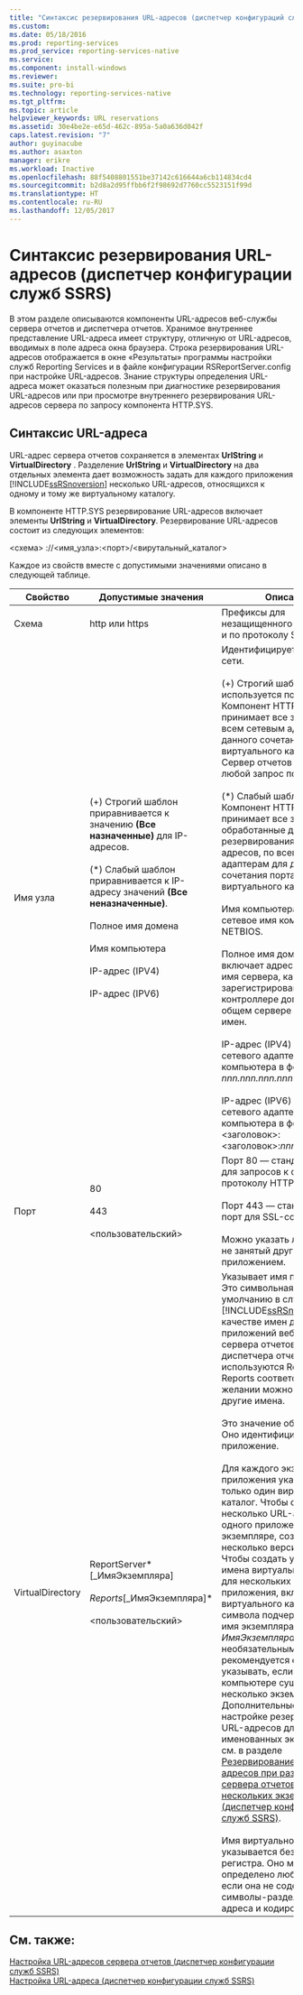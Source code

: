 ```yaml
---
title: "Синтаксис резервирования URL-адресов (диспетчер конфигураций служб SSRS) | Документы Майкрософт"
ms.custom: 
ms.date: 05/18/2016
ms.prod: reporting-services
ms.prod_service: reporting-services-native
ms.service: 
ms.component: install-windows
ms.reviewer: 
ms.suite: pro-bi
ms.technology: reporting-services-native
ms.tgt_pltfrm: 
ms.topic: article
helpviewer_keywords: URL reservations
ms.assetid: 30e4be2e-e65d-462c-895a-5a0a636d042f
caps.latest.revision: "7"
author: guyinacube
ms.author: asaxton
manager: erikre
ms.workload: Inactive
ms.openlocfilehash: 88f5408801551be37142c616644a6cb114834cd4
ms.sourcegitcommit: b2d8a2d95ffbb6f2f98692d7760cc5523151f99d
ms.translationtype: HT
ms.contentlocale: ru-RU
ms.lasthandoff: 12/05/2017
---
```

# <a name="url-reservation-syntax--ssrs-configuration-manager"></a>Синтаксис резервирования URL-адресов (диспетчер конфигурации служб SSRS)
  В этом разделе описываются компоненты URL-адресов веб-службы сервера отчетов и диспетчера отчетов. Хранимое внутреннее представление URL-адреса имеет структуру, отличную от URL-адресов, вводимых в поле адреса окна браузера. Строка резервирования URL-адресов отображается в окне «Результаты» программы настройки служб Reporting Services и в файле конфигурации RSReportServer.config при настройке URL-адресов. Знание структуры определения URL-адреса может оказаться полезным при диагностике резервирования URL-адресов или при просмотре внутреннего резервирования URL-адресов сервера по запросу компонента HTTP.SYS.  
  
## <a name="url-syntax"></a>Синтаксис URL-адреса  
 URL-адрес сервера отчетов сохраняется в элементах **UrlString** и **VirtualDirectory** . Разделение **UrlString** и **VirtualDirectory** на два отдельных элемента дает возможность задать для каждого приложения [!INCLUDE[ssRSnoversion](../../includes/ssrsnoversion-md.md)] несколько URL-адресов, относящихся к одному и тому же виртуальному каталогу.  
  
 В компоненте HTTP.SYS резервирование URL-адресов включает элементы **UrlString** и **VirtualDirectory**. Резервирование URL-адресов состоит из следующих элементов:  
  
 \<схема> ://\<имя_узла>:\<порт>/\<вирутальный_каталог>  
  
 Каждое из свойств вместе с допустимыми значениями описано в следующей таблице.  
  
|Свойство|Допустимые значения|Описание|  
|--------------|------------------|-----------------|  
|Схема|http или https|Префиксы для незащищенного соединения и по протоколу SSL.|  
|Имя узла|(+) Строгий шаблон приравнивается к значению **(Все назначенные)** для IP-адресов.<br /><br /> (\*) Слабый шаблон приравнивается к IP-адресу значений **(Все неназначенные)**.<br /><br /> Полное имя домена<br /><br /> Имя компьютера<br /><br /> IP-адрес (IPV4)<br /><br /> IP-адрес (IPV6)|Идентифицирует сервер в сети.<br /><br /> (+) Строгий шаблон используется по умолчанию. Компонент HTTP.SYS принимает все запросы по всем сетевым адаптерам для данного сочетания порта и виртуального каталога. Сервер отчетов принимает любой запрос по порту.<br /><br /> (\*) Слабый шаблон. Компонент HTTP.SYS принимает все запросы, не обработанные другими резервированиями URL-адресов, по всем сетевым адаптерам для данного сочетания порта и виртуального каталога.<br /><br /> Имя компьютера — это сетевое имя компьютера NETBIOS.<br /><br /> Полное имя домена включает адрес домена и имя сервера, как оно зарегистрировано в контроллере домена или на общем сервере доменных имен.<br /><br /> IP-адрес (IPV4) — IP-адрес сетевого адаптера компьютера в формате IPV4: *nnn.nnn.nnn.nnn*.<br /><br /> IP-адрес (IPV6) — IP-адрес сетевого адаптера компьютера в формате IPV6: \<заголовок>:\<заголовок>:*nnn.nnn.nnn.nnn*.|  
|Порт|80<br /><br /> 443<br /><br /> \<пользовательский>|Порт 80 — стандартный порт для запросов к серверу по протоколу HTTP.<br /><br /> Порт 443 — стандартный порт для SSL-соединений.<br /><br /> Можно указать любой порт, не занятый другим приложением.|  
|VirtualDirectory|ReportServer*[_ИмяЭкземпляра]*<br /><br /> Reports*[_ИмяЭкземпляра]*<br /><br /> \<пользовательский>|Указывает имя приложения. Это символьная строка. По умолчанию в службах [!INCLUDE[ssRSnoversion](../../includes/ssrsnoversion-md.md)] в качестве имен для приложений веб-службы сервера отчетов и диспетчера отчетов используются ReportServer и Reports соответственно. При желании можно указать другие имена.<br /><br /> Это значение обязательно. Оно идентифицирует приложение.<br /><br /> Для каждого экземпляра приложения указывается только один виртуальный каталог. Чтобы создать несколько URL-адресов для одного приложения в том же экземпляре, создайте несколько версий **UrlString**. Чтобы создать уникальные имена виртуального каталога для нескольких экземпляров приложения, включите в имя виртуального каталога после символа подчеркивания (_) имя экземпляра. *ИмяЭкземпляра* является необязательным, однако рекомендуется его указывать, если на одном компьютере существует несколько экземпляров. Дополнительные сведения о настройке резервирования URL-адресов для именованных экземпляров см. в разделе [Резервирование URL-адресов при развертывании сервера отчетов в нескольких экземплярах (диспетчер конфигураций служб SSRS)](../../reporting-services/install-windows/url-reservations-for-multi-instance-report-server-deployments.md).<br /><br /> Имя виртуального каталога указывается без учета регистра. Оно может быть определено любой строкой, если она не содержит символы-разделители URL-адреса и кодировку URL.|  
  
## <a name="see-also"></a>См. также:  
 [Настройка URL-адресов сервера отчетов (диспетчер конфигурации служб SSRS)](../../reporting-services/install-windows/configure-report-server-urls-ssrs-configuration-manager.md)   
 [Настройка URL-адреса (диспетчер конфигурации служб SSRS)](../../reporting-services/install-windows/configure-a-url-ssrs-configuration-manager.md)  
  
  
